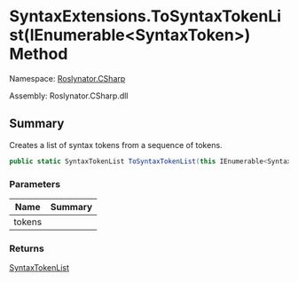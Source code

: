 # SyntaxExtensions\.ToSyntaxTokenList\(IEnumerable\<SyntaxToken>\) Method

Namespace: [Roslynator.CSharp](../../README.md)

Assembly: Roslynator\.CSharp\.dll

## Summary

Creates a list of syntax tokens from a sequence of tokens\.

```csharp
public static SyntaxTokenList ToSyntaxTokenList(this IEnumerable<SyntaxToken> tokens)
```

### Parameters

| Name | Summary |
| ---- | ------- |
| tokens | |

### Returns

[SyntaxTokenList](https://docs.microsoft.com/en-us/dotnet/api/microsoft.codeanalysis.syntaxtokenlist)

